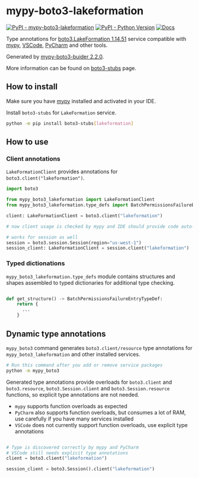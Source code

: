 # mypy-boto3-lakeformation

[![PyPI - mypy-boto3-lakeformation](https://img.shields.io/pypi/v/mypy-boto3-lakeformation.svg?color=blue)](https://pypi.org/project/mypy-boto3-lakeformation)
[![PyPI - Python Version](https://img.shields.io/pypi/pyversions/mypy-boto3-lakeformation.svg?color=blue)](https://pypi.org/project/mypy-boto3-lakeformation)
[![Docs](https://img.shields.io/readthedocs/mypy-boto3-builder.svg?color=blue)](https://mypy-boto3-builder.readthedocs.io/)

Type annotations for
[boto3.LakeFormation 1.14.51](https://boto3.amazonaws.com/v1/documentation/api/1.14.51/reference/services/lakeformation.html#LakeFormation) service
compatible with [mypy](https://github.com/python/mypy), [VSCode](https://code.visualstudio.com/),
[PyCharm](https://www.jetbrains.com/pycharm/) and other tools.

Generated by [mypy-boto3-buider 2.2.0](https://github.com/vemel/mypy_boto3_builder).

More information can be found on [boto3-stubs](https://pypi.org/project/boto3-stubs/) page.

## How to install

Make sure you have [mypy](https://github.com/python/mypy) installed and activated in your IDE.

Install `boto3-stubs` for `LakeFormation` service.

```bash
python -m pip install boto3-stubs[lakeformation]
```

## How to use

### Client annotations

`LakeFormationClient` provides annotations for `boto3.client("lakeformation")`.

```python
import boto3

from mypy_boto3_lakeformation import LakeFormationClient
from mypy_boto3_lakeformation.type_defs import BatchPermissionsFailureEntryTypeDef, ...

client: LakeFormationClient = boto3.client("lakeformation")

# now client usage is checked by mypy and IDE should provide code auto-complete

# works for session as well
session = boto3.session.Session(region="us-west-1")
session_client: LakeFormationClient = session.client("lakeformation")
```








### Typed dictionations

`mypy_boto3_lakeformation.type_defs` module contains structures and shapes assembled
to typed dictionaries for additional type checking.

```python

def get_structure() -> BatchPermissionsFailureEntryTypeDef:
    return {
      ...
    }
```


## Dynamic type annotations

`mypy_boto3` command generates `boto3.client/resource` type annotations for
`mypy_boto3_lakeformation` and other installed services.

```bash
# Run this command after you add or remove service packages
python -m mypy_boto3
```

Generated type annotations provide overloads for `boto3.client` and `boto3.resource`,
`boto3.Session.client` and `boto3.Session.resource` functions,
so explicit type annotations are not needed.

- `mypy` supports function overloads as expected
- `PyCharm` also supports function overloads, but consumes a lot of RAM, use carefully if you have many services installed
- `VSCode` does not currently support function overloads, use explicit type annotations

```python

# Type is discovered correctly by mypy and PyCharm
# VSCode still needs explicit type annotations
client = boto3.client("lakeformation")

session_client = boto3.Session().client("lakeformation")
```
